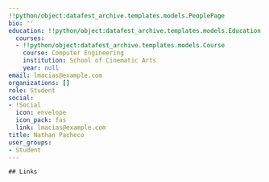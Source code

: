 ```yaml
---
!!python/object:datafest_archive.templates.models.PeoplePage
bio: ''
education: !!python/object:datafest_archive.templates.models.Education
  courses:
  - !!python/object:datafest_archive.templates.models.Course
    course: Computer Engineering
    institution: School of Cinematic Arts
    year: null
email: lmacias@example.com
organizations: []
role: Student
social:
- !Social
  icon: envelope
  icon_pack: fas
  link: lmacias@example.com
title: Nathan Pacheco
user_groups:
- Student
---
```


    ## Links
    